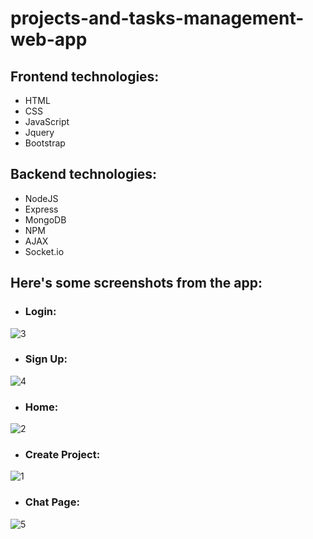 # projects-and-tasks-management-web-app



## Frontend technologies:

* HTML
* CSS
* JavaScript
* Jquery
* Bootstrap

## Backend technologies:

* NodeJS
* Express
* MongoDB
* NPM
* AJAX
* Socket.io


## Here's some screenshots from the app:


* ### Login:

![3](https://user-images.githubusercontent.com/15314292/41813365-1822c032-7735-11e8-964a-2f53607bdd29.png)


* ### Sign Up:

![4](https://user-images.githubusercontent.com/15314292/41813366-2142d79c-7735-11e8-9839-0f85ed8f077e.png)


* ### Home:

![2](https://user-images.githubusercontent.com/15314292/41813359-f1458832-7734-11e8-914c-6ac1729a6b79.png)


* ### Create Project:
![1](https://user-images.githubusercontent.com/15314292/41813351-b8a94c8e-7734-11e8-9019-07debffa0af0.png)

* ### Chat Page:


![5](https://user-images.githubusercontent.com/15314292/41813389-81264612-7735-11e8-9950-c9f4788fa008.png)
